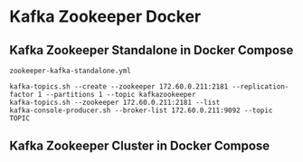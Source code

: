 # Kafka Zookeeper Docker

## Kafka Zookeeper Standalone in Docker Compose
`zookeeper-kafka-standalone.yml`

```
kafka-topics.sh --create --zookeeper 172.60.0.211:2181 --replication-factor 1 --partitions 1 --topic kafkazookeeper
kafka-topics.sh --zookeeper 172.60.0.211:2181 --list
kafka-console-producer.sh --broker-list 172.60.0.211:9092 --topic TOPIC
```

## Kafka Zookeeper Cluster in Docker Compose
